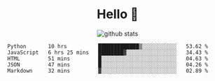 <h1 align="center">Hello 👋 </h3>

<p align="center">
  <img src="https://github-readme-stats.vercel.app/api?username=syeehyn&hide=stars,prs,issues,contribs&count_private=true&hide_title=true" alt="github stats" />
</p>

<!--START_SECTION:waka-->
```text
Python       10 hrs          █████████████▒░░░░░░░░░░░   53.62 % 
JavaScript   6 hrs 25 mins   ████████▓░░░░░░░░░░░░░░░░   34.43 % 
HTML         51 mins         █░░░░░░░░░░░░░░░░░░░░░░░░   04.63 % 
JSON         47 mins         █░░░░░░░░░░░░░░░░░░░░░░░░   04.26 % 
Markdown     32 mins         ▓░░░░░░░░░░░░░░░░░░░░░░░░   02.89 % 
```
<!--END_SECTION:waka-->
